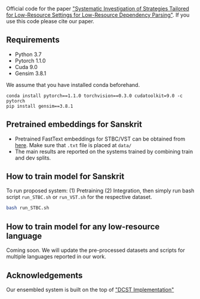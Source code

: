 Official code for the paper ["Systematic Investigation of Strategies Tailored for Low-Resource Settings for Low-Resource Dependency Parsing"]().
If you use this code please cite our paper.

## Requirements

* Python 3.7 
* Pytorch 1.1.0 
* Cuda 9.0 
* Gensim 3.8.1

We assume that you have installed conda beforehand. 

```
conda install pytorch==1.1.0 torchvision==0.3.0 cudatoolkit=9.0 -c pytorch
pip install gensim==3.8.1
```

## Pretrained embeddings for Sanskrit
* Pretrained FastText embeddings for STBC/VST can be obtained from [here](https://drive.google.com/drive/folders/1SwdEqikTq-N2vOL7QSUX2vqi3faZE7bq?usp=sharing). Make sure that `.txt` file is placed at `data/`
* The main results are reported on the systems trained by combining train and dev splits. 


## How to train model for Sanskrit
To run proposed system: (1) Pretraining (2) Integration, then simply run bash script `run_STBC.sh` or `run_VST.sh` for the respective dataset.

```bash
bash run_STBC.sh

```

## How to train model for any low-resource language
Coming soon. We will update the pre-processed datasets and scripts for multiple languages reported in our work.

## Acknowledgements
Our ensembled system is built on the top of ["DCST Implementation"](https://github.com/rotmanguy/DCST)
